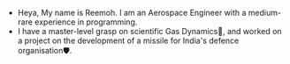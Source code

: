 - Heya, My name is Reemoh. I am an Aerospace Engineer with a medium-rare experience in programming.
- I have a master-level grasp on scientific Gas Dynamics💨, and worked on a project on the development of a missile for India's defence organisation🛡️.

<!---
iamreemoh/iamreemoh is a ✨ special ✨ repository because its `README.md` (this file) appears on your GitHub profile.
You can click the Preview link to take a look at your changes.
--->
